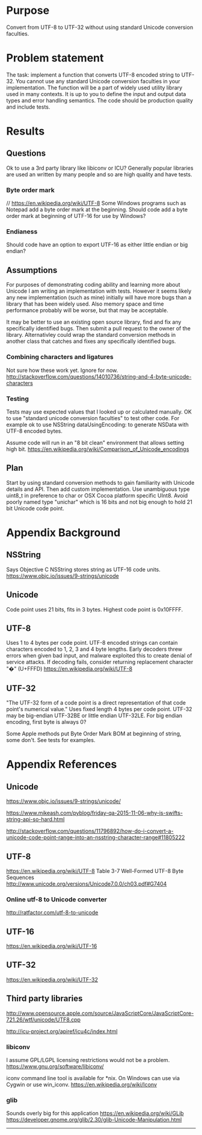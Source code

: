 # Purpose
Convert from UTF-8 to UTF-32 without using standard Unicode conversion faculties.

# Problem statement
The task: implement a function that converts UTF-8 encoded string to UTF-32.
You cannot use any standard Unicode conversion faculties in your implementation.
The function will be a part of widely used utility library used in many contexts.
It is up to you to define the input and output data types and error handling semantics.
The code should be production quality and include tests.

# Results

## Questions
Ok to use a 3rd party library like libiconv or ICU?
Generally popular libraries are used an written by many people and so are high quality and have tests.

### Byte order mark
// https://en.wikipedia.org/wiki/UTF-8
Some Windows programs such as Notepad add a byte order mark at the beginning.
Should code add a byte order mark at beginning of UTF-16 for use by Windows?

### Endianess
Should code have an option to export UTF-16 as either little endian or big endian?

## Assumptions
For purposes of demonstrating coding ability and learning more about Unicode I am writing an implementation with tests.
However it seems likely any new implementation (such as mine) initially will have more bugs than a library that has been widely used.
Also memory space and time performance probably will be worse, but that may be acceptable.

It may be better to use an existing open source library, find and fix any specifically identified bugs.
Then submit a pull request to the owner of the library.
Alternativley could wrap the standard conversion methods in another class that catches and fixes any specifically identified bugs.

### Combining characters and ligatures
Not sure how these work yet. Ignore for now.
http://stackoverflow.com/questions/14010736/string-and-4-byte-unicode-characters

### Testing
Tests may use expected values that I looked up or calculated manually.
OK to use "standard unicode conversion faculties" to test other code.
For example ok to use NSString dataUsingEncoding: to generate NSData with UTF-8 encoded bytes.

Assume code will run in an "8 bit clean" environment that allows setting high bit.
https://en.wikipedia.org/wiki/Comparison_of_Unicode_encodings

## Plan
Start by using standard conversion methods to gain familiarity with Unicode details and API.
Then add custom implementation.
Use unambiguous type uint8_t in preference to char or OSX Cocoa platform specific UInt8.
Avoid poorly named type "unichar" which is 16 bits and not big enough to hold 21 bit Unicode code point.

# Appendix Background

## NSString
Says Objective C NSString stores string as UTF-16 code units.
https://www.objc.io/issues/9-strings/unicode

## Unicode
Code point uses 21 bits, fits in 3 bytes.
Highest code point is 0x10FFFF.

## UTF-8
Uses 1 to 4 bytes per code point.
UTF-8 encoded strings can contain characters encoded to 1, 2, 3 and 4 byte lengths.
Early decoders threw errors when given bad input, and malware exploited this
to create denial of service attacks.
If decoding fails, consider returning replacement character "�" (U+FFFD)
https://en.wikipedia.org/wiki/UTF-8

## UTF-32
"The UTF-32 form of a code point is a direct representation of that code point's numerical value."
Uses fixed length 4 bytes per code point.
UTF-32 may be big-endian UTF-32BE or little endian UTF-32LE.
For big endian encoding, first byte is always 0?

Some Apple methods put Byte Order Mark BOM at beginning of string, some don't.
See tests for examples.

# Appendix References

## Unicode
https://www.objc.io/issues/9-strings/unicode/

https://www.mikeash.com/pyblog/friday-qa-2015-11-06-why-is-swifts-string-api-so-hard.html

http://stackoverflow.com/questions/11796892/how-do-i-convert-a-unicode-code-point-range-into-an-nsstring-character-range#11805222

## UTF-8
https://en.wikipedia.org/wiki/UTF-8
Table 3-7 Well-Formed UTF-8 Byte Sequences
http://www.unicode.org/versions/Unicode7.0.0/ch03.pdf#G7404

### Online utf-8 to Unicode converter
http://ratfactor.com/utf-8-to-unicode

## UTF-16
https://en.wikipedia.org/wiki/UTF-16

## UTF-32
https://en.wikipedia.org/wiki/UTF-32

## Third party libraries
http://www.opensource.apple.com/source/JavaScriptCore/JavaScriptCore-721.26/wtf/unicode/UTF8.cpp

http://icu-project.org/apiref/icu4c/index.html

### libiconv
I assume GPL/LGPL licensing restrictions would not be a problem.
https://www.gnu.org/software/libiconv/

iconv command line tool is available for *nix.
On Windows can use via Cygwin or use win_iconv.
https://en.wikipedia.org/wiki/Iconv

### glib
Sounds overly big for this application
https://en.wikipedia.org/wiki/GLib
https://developer.gnome.org/glib/2.30/glib-Unicode-Manipulation.html

---